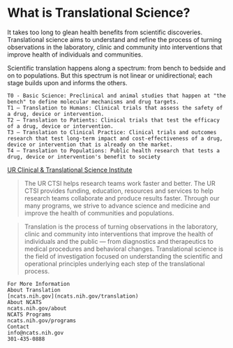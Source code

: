 # What is Translational Science?
It takes too long to glean health benefits from scientific discoveries. Translational science aims to understand and refine the process of turning observations in the laboratory, clinic and community into interventions that improve health of individuals and communities.

Scientific translation happens along a spectrum: from bench to bedside and on to populations. But this spectrum is not linear or unidirectional; each stage builds upon and informs the others.

    T0 - Basic Science: Preclinical and animal studies that happen at "the bench" to define molecular mechanisms and drug targets.
    T1 – Translation to Humans: Clinical trials that assess the safety of a drug, device or intervention.
    T2 – Translation to Patients: Clinical trials that test the efficacy of a drug, device or intervention.
    T3 – Translation to Clinical Practice: Clinical trials and outcomes research that test long-term impact and cost-effectiveness of a drug, device or intervention that is already on the market.
    T4 – Translation to Populations: Public health research that tests a drug, device or intervention's benefit to society
[UR Clinical & Translational Science Institute](https://www.urmc.rochester.edu/clinical-translational-science-institute.aspx)
>The UR CTSI helps research teams work faster and better. The UR CTSI provides funding, education, resources and services to help research teams collaborate and produce results faster. Through our many programs, we strive to advance science and medicine and improve the health of communities and populations.

>Translation is the process of turning observations in the laboratory, clinic and community into interventions that improve the health of individuals and the public — from diagnostics and therapeutics to medical procedures and behavioral changes. Translational science is the field of investigation focused on understanding the scientific and operational principles underlying each step of the translational process. 

```
For More Information
About Translation
[ncats.nih.gov](ncats.nih.gov/translation)
About NCATS
ncats.nih.gov/about
NCATS Programs
ncats.nih.gov/programs
Contact
info@ncats.nih.gov
301-435-0888
```

